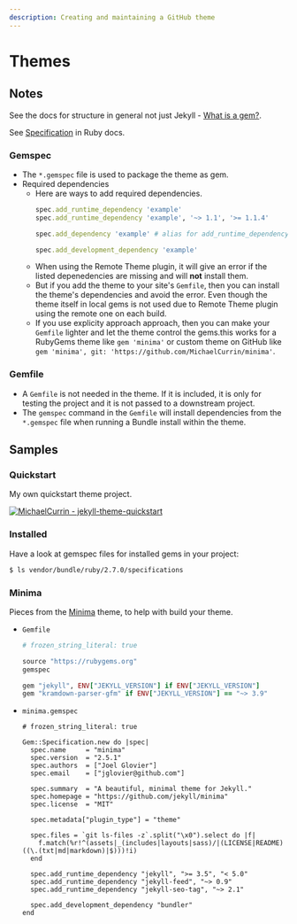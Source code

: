 ```yaml
---
description: Creating and maintaining a GitHub theme
---
```

# Themes

## Notes

See the docs for structure in general not just Jekyll - [What is a gem?](https://guides.rubygems.org/what-is-a-gem/).

See [Specification](https://ruby-doc.org/stdlib-2.7.0/libdoc/rubygems/rdoc/Gem/Specification.html) in Ruby docs.

### Gemspec

- The `*.gemspec` file is used to package the theme as gem.
- Required dependencies
    - Here are ways to add required dependencies.
        ```ruby
        spec.add_runtime_dependency 'example'
        spec.add_runtime_dependency 'example', '~> 1.1', '>= 1.1.4'

        spec.add_dependency 'example' # alias for add_runtime_dependency

        spec.add_development_dependency 'example'
        ```
    - When using the Remote Theme plugin, it will give an error if the listed depenedencies are missing and will **not** install them.
    - But if you add the theme to your site's `Gemfile`, then you can install the theme's dependencies and avoid the error. Even though the theme itself in local gems is not used due to Remote Theme plugin using the remote one on each build.
    - If you use explicity approach approach, then you can make your `Gemfile` lighter and let the theme control the gems.this works for a RubyGems theme like `gem 'minima'` or custom theme on GitHub like `gem 'minima', git: 'https://github.com/MichaelCurrin/minima'`.


### Gemfile

- A `Gemfile` is not needed in the theme. If it is included, it is only for testing the project and it is not passed to a downstream project.
- The `gemspec` command in the `Gemfile` will install dependencies from the `*.gemspec` file when running a Bundle install within the theme.


## Samples

### Quickstart

My own quickstart theme project.

[![MichaelCurrin - jekyll-theme-quickstart](https://img.shields.io/static/v1?label=MichaelCurrin&message=jekyll-theme-quickstart&color=142f89&logo=github)](https://github.com/MichaelCurrin/jekyll-theme-quickstart)

### Installed

Have a look at gemspec files for installed gems in your project:

```sh
$ ls vendor/bundle/ruby/2.7.0/specifications
```

### Minima

Pieces from the [Minima](https://github.com/jekyll/minima) theme, to help with build your theme.

- `Gemfile`
    ```ruby
    # frozen_string_literal: true

    source "https://rubygems.org"
    gemspec

    gem "jekyll", ENV["JEKYLL_VERSION"] if ENV["JEKYLL_VERSION"]
    gem "kramdown-parser-gfm" if ENV["JEKYLL_VERSION"] == "~> 3.9"
    ```
- `minima.gemspec`
    ```
    # frozen_string_literal: true

    Gem::Specification.new do |spec|
      spec.name     = "minima"
      spec.version  = "2.5.1"
      spec.authors  = ["Joel Glovier"]
      spec.email    = ["jglovier@github.com"]

      spec.summary  = "A beautiful, minimal theme for Jekyll."
      spec.homepage = "https://github.com/jekyll/minima"
      spec.license  = "MIT"

      spec.metadata["plugin_type"] = "theme"

      spec.files = `git ls-files -z`.split("\x0").select do |f|
        f.match(%r!^(assets|_(includes|layouts|sass)/|(LICENSE|README)((\.(txt|md|markdown)|$)))!i)
      end

      spec.add_runtime_dependency "jekyll", ">= 3.5", "< 5.0"
      spec.add_runtime_dependency "jekyll-feed", "~> 0.9"
      spec.add_runtime_dependency "jekyll-seo-tag", "~> 2.1"

      spec.add_development_dependency "bundler"
    end
    ```
